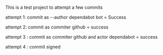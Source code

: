 This is a test project to attempt a few commits 


attempt 1: commit as --author dependabot bot = Success

attempt 2: commit as commiter github = success

attempt 3 : commit as commiter github and actor dependabot = success

attempt 4 : commit signed